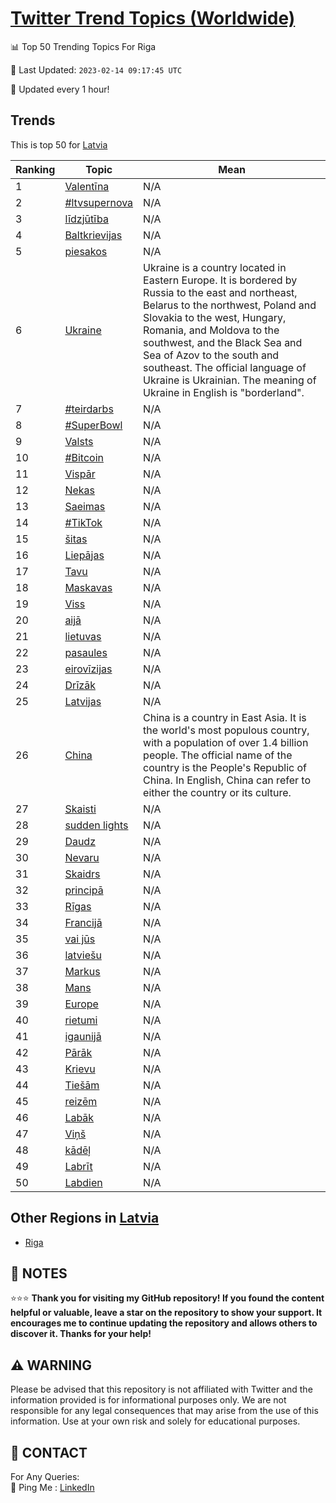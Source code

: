 [Twitter Trend Topics (Worldwide)](https://github.com/ErcinDedeoglu/Twitter-Trend-Topics)
==========


📊 Top 50 Trending Topics For Riga

📆 Last Updated: `2023-02-14 09:17:45 UTC`

🔧 Updated every 1 hour!


## Trends

This is top 50 for [Latvia](</Latvia>)

| Ranking | Topic | Mean |
| ------- | ------------ | ------------ |
| 1 | [Valentīna](http://twitter.com/search?q=Valent%c4%abna) | N/A |
| 2 | [#ltvsupernova](http://twitter.com/search?q=%23ltvsupernova) | N/A |
| 3 | [līdzjūtība](http://twitter.com/search?q=l%c4%abdzj%c5%abt%c4%abba) | N/A |
| 4 | [Baltkrievijas](http://twitter.com/search?q=Baltkrievijas) | N/A |
| 5 | [piesakos](http://twitter.com/search?q=piesakos) | N/A |
| 6 | [Ukraine](http://twitter.com/search?q=Ukraine) | Ukraine is a country located in Eastern Europe. It is bordered by Russia to the east and northeast, Belarus to the northwest, Poland and Slovakia to the west, Hungary, Romania, and Moldova to the southwest, and the Black Sea and Sea of Azov to the south and southeast. The official language of Ukraine is Ukrainian. The meaning of Ukraine in English is "borderland". |
| 7 | [#teirdarbs](http://twitter.com/search?q=%23teirdarbs) | N/A |
| 8 | [#SuperBowl](http://twitter.com/search?q=%23SuperBowl) | N/A |
| 9 | [Valsts](http://twitter.com/search?q=Valsts) | N/A |
| 10 | [#Bitcoin](http://twitter.com/search?q=%23Bitcoin) | N/A |
| 11 | [Vispār](http://twitter.com/search?q=Visp%c4%81r) | N/A |
| 12 | [Nekas](http://twitter.com/search?q=Nekas) | N/A |
| 13 | [Saeimas](http://twitter.com/search?q=Saeimas) | N/A |
| 14 | [#TikTok](http://twitter.com/search?q=%23TikTok) | N/A |
| 15 | [šitas](http://twitter.com/search?q=%c5%a1itas) | N/A |
| 16 | [Liepājas](http://twitter.com/search?q=Liep%c4%81jas) | N/A |
| 17 | [Tavu](http://twitter.com/search?q=Tavu) | N/A |
| 18 | [Maskavas](http://twitter.com/search?q=Maskavas) | N/A |
| 19 | [Viss](http://twitter.com/search?q=Viss) | N/A |
| 20 | [aijā](http://twitter.com/search?q=aij%c4%81) | N/A |
| 21 | [lietuvas](http://twitter.com/search?q=lietuvas) | N/A |
| 22 | [pasaules](http://twitter.com/search?q=pasaules) | N/A |
| 23 | [eirovīzijas](http://twitter.com/search?q=eirov%c4%abzijas) | N/A |
| 24 | [Drīzāk](http://twitter.com/search?q=Dr%c4%abz%c4%81k) | N/A |
| 25 | [Latvijas](http://twitter.com/search?q=Latvijas) | N/A |
| 26 | [China](http://twitter.com/search?q=China) | China is a country in East Asia. It is the world's most populous country, with a population of over 1.4 billion people. The official name of the country is the People's Republic of China. In English, China can refer to either the country or its culture. |
| 27 | [Skaisti](http://twitter.com/search?q=Skaisti) | N/A |
| 28 | [sudden lights](http://twitter.com/search?q=sudden+lights) | N/A |
| 29 | [Daudz](http://twitter.com/search?q=Daudz) | N/A |
| 30 | [Nevaru](http://twitter.com/search?q=Nevaru) | N/A |
| 31 | [Skaidrs](http://twitter.com/search?q=Skaidrs) | N/A |
| 32 | [principā](http://twitter.com/search?q=princip%c4%81) | N/A |
| 33 | [Rīgas](http://twitter.com/search?q=R%c4%abgas) | N/A |
| 34 | [Francijā](http://twitter.com/search?q=Francij%c4%81) | N/A |
| 35 | [vai jūs](http://twitter.com/search?q=vai+j%c5%abs) | N/A |
| 36 | [latviešu](http://twitter.com/search?q=latvie%c5%a1u) | N/A |
| 37 | [Markus](http://twitter.com/search?q=Markus) | N/A |
| 38 | [Mans](http://twitter.com/search?q=Mans) | N/A |
| 39 | [Europe](http://twitter.com/search?q=Europe) | N/A |
| 40 | [rietumi](http://twitter.com/search?q=rietumi) | N/A |
| 41 | [igaunijā](http://twitter.com/search?q=igaunij%c4%81) | N/A |
| 42 | [Pārāk](http://twitter.com/search?q=P%c4%81r%c4%81k) | N/A |
| 43 | [Krievu](http://twitter.com/search?q=Krievu) | N/A |
| 44 | [Tiešām](http://twitter.com/search?q=Tie%c5%a1%c4%81m) | N/A |
| 45 | [reizēm](http://twitter.com/search?q=reiz%c4%93m) | N/A |
| 46 | [Labāk](http://twitter.com/search?q=Lab%c4%81k) | N/A |
| 47 | [Viņš](http://twitter.com/search?q=Vi%c5%86%c5%a1) | N/A |
| 48 | [kādēļ](http://twitter.com/search?q=k%c4%81d%c4%93%c4%bc) | N/A |
| 49 | [Labrīt](http://twitter.com/search?q=Labr%c4%abt) | N/A |
| 50 | [Labdien](http://twitter.com/search?q=Labdien) | N/A |



## Other Regions in [Latvia](</Latvia>)

* [Riga](</Latvia/Riga.md>)



## 📝 NOTES

⭐⭐⭐ **Thank you for visiting my GitHub repository! If you found the content helpful or valuable, leave a star on the repository to show your support. It encourages me to continue updating the repository and allows others to discover it. Thanks for your help!**


## ⚠️ WARNING

Please be advised that this repository is not affiliated with Twitter and the information provided is for informational purposes only. We are not responsible for any legal consequences that may arise from the use of this information. Use at your own risk and solely for educational purposes.


## 📨 CONTACT

 For Any Queries:  
            🏓 Ping Me : [LinkedIn](https://www.linkedin.com/in/ercindedeoglu/)
